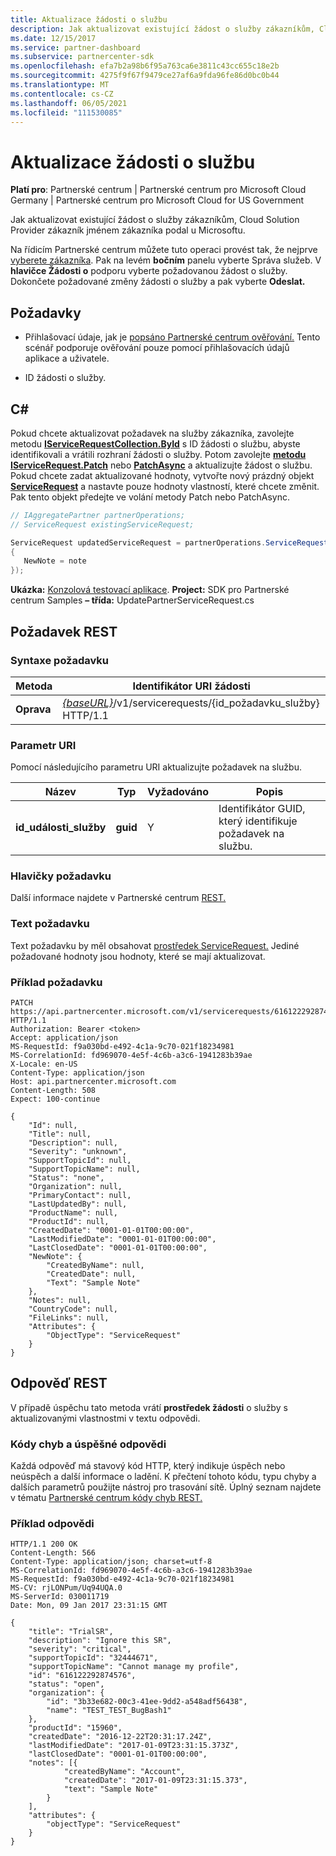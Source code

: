 ```yaml
---
title: Aktualizace žádosti o službu
description: Jak aktualizovat existující žádost o služby zákazníkům, Cloud Solution Provider zákazník jménem zákazníka podal u Microsoftu.
ms.date: 12/15/2017
ms.service: partner-dashboard
ms.subservice: partnercenter-sdk
ms.openlocfilehash: efa7b2a98b6f95a763ca6e3811c43cc655c18e2b
ms.sourcegitcommit: 4275f9f67f9479ce27af6a9fda96fe86d0bc0b44
ms.translationtype: MT
ms.contentlocale: cs-CZ
ms.lasthandoff: 06/05/2021
ms.locfileid: "111530085"
---
```

# <a name="update-a-service-request"></a>Aktualizace žádosti o službu

**Platí pro**: Partnerské centrum | Partnerské centrum pro Microsoft Cloud Germany | Partnerské centrum pro Microsoft Cloud for US Government

Jak aktualizovat existující žádost o služby zákazníkům, Cloud Solution Provider zákazník jménem zákazníka podal u Microsoftu.

Na řídicím Partnerské centrum můžete tuto operaci provést tak, že nejprve [vyberete zákazníka](get-a-customer-by-name.md). Pak na levém **bočním** panelu vyberte Správa služeb. V **hlavičce Žádosti o** podporu vyberte požadovanou žádost o služby. Dokončete požadované změny žádosti o služby a pak vyberte **Odeslat.**

## <a name="prerequisites"></a>Požadavky

- Přihlašovací údaje, jak je [popsáno Partnerské centrum ověřování.](partner-center-authentication.md) Tento scénář podporuje ověřování pouze pomocí přihlašovacích údajů aplikace a uživatele.

- ID žádosti o služby.

## <a name="c"></a>C\#

Pokud chcete aktualizovat požadavek na služby zákazníka, zavolejte metodu [**IServiceRequestCollection.ById**](/dotnet/api/microsoft.store.partnercenter.servicerequests.iservicerequestcollection.byid) s ID žádosti o službu, abyste identifikovali a vrátili rozhraní žádosti o služby. Potom zavolejte [**metodu IServiceRequest.Patch**](/dotnet/api/microsoft.store.partnercenter.servicerequests.iservicerequest.patch) nebo [**PatchAsync**](/dotnet/api/microsoft.store.partnercenter.servicerequests.iservicerequest.patchasync) a aktualizujte žádost o službu. Pokud chcete zadat aktualizované hodnoty, vytvořte nový prázdný objekt [**ServiceRequest**](/dotnet/api/microsoft.store.partnercenter.models.servicerequests.servicerequest) a nastavte pouze hodnoty vlastností, které chcete změnit. Pak tento objekt předejte ve volání metody Patch nebo PatchAsync.

``` csharp
// IAggregatePartner partnerOperations;
// ServiceRequest existingServiceRequest;

ServiceRequest updatedServiceRequest = partnerOperations.ServiceRequests.ById(existingServiceRequest.Id).Patch(new ServiceRequest
{
   NewNote = note
});
```

**Ukázka:** [Konzolová testovací aplikace](console-test-app.md). **Project:** SDK pro Partnerské centrum Samples **– třída:** UpdatePartnerServiceRequest.cs

## <a name="rest-request"></a>Požadavek REST

### <a name="request-syntax"></a>Syntaxe požadavku

| Metoda    | Identifikátor URI žádosti                                                                                 |
|-----------|---------------------------------------------------------------------------------------------|
| **Oprava** | [*{baseURL}*](partner-center-rest-urls.md)/v1/servicerequests/{id_požadavku_služby} HTTP/1.1 |

### <a name="uri-parameter"></a>Parametr URI

Pomocí následujícího parametru URI aktualizujte požadavek na službu.

| Název                  | Typ     | Vyžadováno | Popis                                 |
|-----------------------|----------|----------|---------------------------------------------|
| **id_události_služby** | **guid** | Y        | Identifikátor GUID, který identifikuje požadavek na službu. |

### <a name="request-headers"></a>Hlavičky požadavku

Další informace najdete v Partnerské centrum [REST.](headers.md)

### <a name="request-body"></a>Text požadavku

Text požadavku by měl obsahovat [prostředek ServiceRequest.](service-request-resources.md) Jediné požadované hodnoty jsou hodnoty, které se mají aktualizovat.

### <a name="request-example"></a>Příklad požadavku

```http
PATCH https://api.partnercenter.microsoft.com/v1/servicerequests/616122292874576 HTTP/1.1
Authorization: Bearer <token>
Accept: application/json
MS-RequestId: f9a030bd-e492-4c1a-9c70-021f18234981
MS-CorrelationId: fd969070-4e5f-4c6b-a3c6-1941283b39ae
X-Locale: en-US
Content-Type: application/json
Host: api.partnercenter.microsoft.com
Content-Length: 508
Expect: 100-continue

{
    "Id": null,
    "Title": null,
    "Description": null,
    "Severity": "unknown",
    "SupportTopicId": null,
    "SupportTopicName": null,
    "Status": "none",
    "Organization": null,
    "PrimaryContact": null,
    "LastUpdatedBy": null,
    "ProductName": null,
    "ProductId": null,
    "CreatedDate": "0001-01-01T00:00:00",
    "LastModifiedDate": "0001-01-01T00:00:00",
    "LastClosedDate": "0001-01-01T00:00:00",
    "NewNote": {
        "CreatedByName": null,
        "CreatedDate": null,
        "Text": "Sample Note"
    },
    "Notes": null,
    "CountryCode": null,
    "FileLinks": null,
    "Attributes": {
        "ObjectType": "ServiceRequest"
    }
}
```

## <a name="rest-response"></a>Odpověď REST

V případě úspěchu tato metoda vrátí **prostředek žádosti** o služby s aktualizovanými vlastnostmi v textu odpovědi.

### <a name="response-success-and-error-codes"></a>Kódy chyb a úspěšné odpovědi

Každá odpověď má stavový kód HTTP, který indikuje úspěch nebo neúspěch a další informace o ladění. K přečtení tohoto kódu, typu chyby a dalších parametrů použijte nástroj pro trasování sítě. Úplný seznam najdete v tématu [Partnerské centrum kódy chyb REST.](error-codes.md)

### <a name="response-example"></a>Příklad odpovědi

```http
HTTP/1.1 200 OK
Content-Length: 566
Content-Type: application/json; charset=utf-8
MS-CorrelationId: fd969070-4e5f-4c6b-a3c6-1941283b39ae
MS-RequestId: f9a030bd-e492-4c1a-9c70-021f18234981
MS-CV: rjLONPum/Uq94UQA.0
MS-ServerId: 030011719
Date: Mon, 09 Jan 2017 23:31:15 GMT

{
    "title": "TrialSR",
    "description": "Ignore this SR",
    "severity": "critical",
    "supportTopicId": "32444671",
    "supportTopicName": "Cannot manage my profile",
    "id": "616122292874576",
    "status": "open",
    "organization": {
        "id": "3b33e682-00c3-41ee-9dd2-a548adf56438",
        "name": "TEST_TEST_BugBash1"
    },
    "productId": "15960",
    "createdDate": "2016-12-22T20:31:17.24Z",
    "lastModifiedDate": "2017-01-09T23:31:15.373Z",
    "lastClosedDate": "0001-01-01T00:00:00",
    "notes": [{
            "createdByName": "Account",
            "createdDate": "2017-01-09T23:31:15.373",
            "text": "Sample Note"
        }
    ],
    "attributes": {
        "objectType": "ServiceRequest"
    }
}
```
